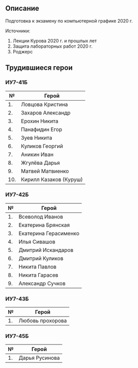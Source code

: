 ## Описание

Подготовка к экзамену по компьютерной графике 2020 г.

Источники:
1. Лекции Курова 2020 г. и прошлых лет
2. Защита лабораторных работ 2020 г.
3. Роджерс

## Трудившиеся герои

### ИУ7-41Б

| № | Герой |
| ------------- | ------------- |
| 1. | Ловцова Кристина |
| 2. | Захаров Александр |
| 3. | Ерохин Никита |
| 4. | Панафидин Егор |
| 5. | Зуев Никита |
| 6. | Куликов Георгий |
| 7. | Аникин Иван |
| 8. | Жгулёва Дарья |
| 9. | Матвей Матвиенко |
| 10. | Кирилл Казаков (Куруш) |


### ИУ7-42Б

| № | Герой |
| ------------- | ------------- |
| 1. | Всеволод Иванов |
| 2. | Екатерина Брянская |
| 3. | Екатерина Герасименко |
| 4. | Илья Сивашов |
| 5. | Дмитрий Искандаров |
| 6. | Дмитрий Куликов |
| 7. | Никита Павлов |
| 8. | Никита Гарасев |
| 9. | Александр Сучков |

### ИУ7-43Б

| № | Герой |
| ------------- | ------------- |
| 1. | Любовь прохорова |

### ИУ7-45Б

| № | Герой |
| ------------- | ------------- |
| 1. | Дарья Русинова |
